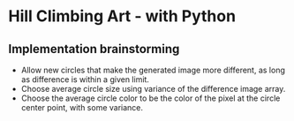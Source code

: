 # Hill Climbing Art - with Python

## Implementation brainstorming
- Allow new circles that make the generated image more different, as long as difference is within a given limit. 
- Choose average circle size using variance of the difference image array. 
- Choose the average circle color to be the color of the pixel at the circle center point, with some variance. 